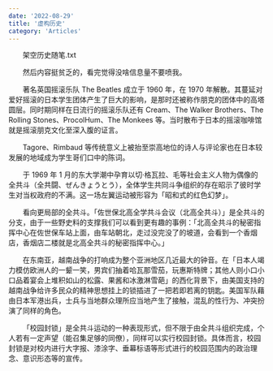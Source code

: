 ```yaml
---
date: '2022-08-29'
title: '虚构历史'
category: 'Articles'
---
```


&emsp;&emsp;架空历史随笔.txt

&emsp;&emsp;然后内容挺贫乏的，看完觉得没啥信息量不要喷我。


&emsp;&emsp;著名英国摇滚乐队 The Beatles 成立于 1960 年，在 1970 年解散。其蔓延对爱好摇滚的日本学生团体产生了巨大的影响，是那时还被称作朋克的团体中的高塔圆层。同时期同样在日流行的摇滚乐队还有 Cream、The Walker Brothers、The Rolling Stones、ProcolHum、The Monkees 等。当时散布于日本的摇滚咖啡馆就是摇滚朋克文化至深入腹的证言。

&emsp;&emsp;Tagore、Rimbaud 等传统意义上被抬至崇高地位的诗人与评论家也在日本较发展的地域成为学生哥们口中的陈词。

&emsp;&emsp;于 1969 年 1 月的东大学潮中孕育以切·格瓦拉、毛等社会主义人物为偶像的全共斗（全共闘、ぜんきょうとう），全体学生共同斗争组织的存在昭示了彼时学生对当权政府的不满。这一场左翼运动被形容为「昭和式的红色幻梦」。

&emsp;&emsp;看向更局部的全共斗。「佐世保北高全学共斗会议（北高全共斗）」是全共斗的分支，由于一些野史料的支撑我们可以看到更有趣的事例：「北高全共斗的秘密指挥中心在佐世保车站上面，由车站朝北，走过没完没了的坡道，会看到一个香烟店，香烟店二楼就是北高全共斗的秘密指挥中心。」

&emsp;&emsp;在东南亚，越南战争的打响成为整个亚洲地区几近最大的钟音。在「日本人竭力模仿欧洲人的一颦一笑，男宾们抽着哈瓦那雪茄，玩惠斯特牌；其他人则小口小口品着宴会上堆积如山的松露、果酱和冰激淋雪葩」的西化背景下，由美国支持的越南战争给许多民众的精神思想挂上的锁插进了一把若即若离的钥匙。美国军队藉由日本军港出兵，士兵与当地群众理所应当地产生了接触，混乱的性行为、冲突扮演了同样的角色。

&emsp;&emsp;「校园封锁」是全共斗运动的一种表现形式，但不限于由全共斗组织完成，个人若有一定声望（能召集足够的同僚），同样可以实行校园封锁。具体而言，校园封锁是对校内进行大字报、漆涂字、垂幕标语等形式进行的校园范围内的政治理念、意识形态等的宣传。